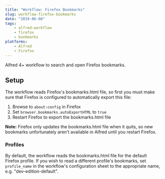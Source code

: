 ```yaml
---
title: "Workflow: Firefox Bookmarks"
slug: workflow-firefox-bookmarks
date: "2019-06-08"
tags:
    - alfred-workflow
    - firefox
    - bookmarks
platforms:
    - Alfred
    - Firefox
---
```


Alfred 4+ workflow to search and open Firefox bookmarks.

<!--more-->

Setup
-----

The workflow reads Firefox's bookmarks.html file, so first you must make sure that Firefox is configured to automatically export this file:

1. Browse to `about:config` in Firefox
2. Set `browser.bookmarks.autoExportHTML` to `true`
3. Restart Firefox to export the bookmarks.html file

**Note:** Firefox only updates the bookmarks.html file when it quits, so new bookmarks unfortunately aren't available in Alfred until you restart Firefox.


### Profiles

By default, the workflow reads the bookmarks.html file for the default Firefox profile. If you wish to read a different profile's bookmarks, set `profile_name` in the workflow's configuration sheet to the appropriate name, e.g. "dev-edition-default".
